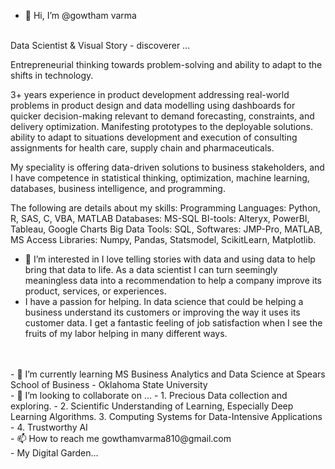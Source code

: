 - 👋 Hi, I’m @gowtham varma

<br>
      Data Scientist & Visual Story - discoverer ...

Entrepreneurial thinking towards problem-solving and ability to adapt to the shifts in technology. 

3+ years experience in product development addressing real-world problems in product design and data modelling using dashboards for quicker decision-making relevant to demand forecasting, constraints, and delivery optimization. Manifesting prototypes to the deployable solutions. ability to adapt to situations development and execution of consulting assignments for health care, supply chain and pharmaceuticals.

My speciality is offering data-driven solutions to business stakeholders, and I have competence in statistical thinking, optimization, machine learning, databases, business intelligence, and programming.

The following are details about my skills:
Programming Languages: Python, R, SAS, C, VBA, MATLAB
Databases: MS-SQL
BI-tools: Alteryx, PowerBI, Tableau, Google Charts
Big Data Tools: SQL,
Softwares: JMP-Pro, MATLAB, MS Access
Libraries: Numpy, Pandas, Statsmodel, ScikitLearn, Matplotlib.
<br>

- 👀 I’m interested in I love telling stories with data and using data to help bring that data to life. As a data scientist I can turn seemingly meaningless data into a recommendation to help a company improve its product, services, or experiences.
- I have a passion for helping. In data science that could be helping a business understand its customers or improving the way it uses its customer data. I get a fantastic feeling of job satisfaction when I see the fruits of my labor helping in many different ways.
<br>
<br>
- 🌱 I’m currently learning MS Business Analytics and Data Science at Spears School of Business - Oklahoma State University
<br>
- 💞️ I’m looking to collaborate on ...
-     1. Precious Data collection and exploring.
-     2. Scientific Understanding of Learning, Especially Deep Learning Algorithms.
      3. Computing Systems for Data-Intensive Applications
-     4. Trustworthy AI
<br>
- 📫 How to reach me gowthamvarma810@gmail.com
<br>
- My Digital Garden... 


<!---
gowthamvarm/gowthamvarm is a ✨ special ✨ repository because its `README.md` (this file) appears on your GitHub profile.
You can click the Preview link to take a look at your changes.
--->
